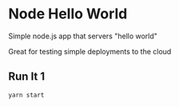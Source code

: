 # Node Hello World

Simple node.js app that servers "hello world"

Great for testing simple deployments to the cloud

## Run It 1

`yarn start`
